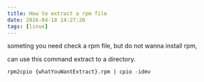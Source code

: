 ```yaml
---
title: How to extract a rpm file
date: 2016-04-18 14:27:20
tags: [linux]
---
```


someting you need check a rpm file, but do not wanna install rpm,

can use this command extract to a directory.
<!--more-->

    rpm2cpio {whatYouWantExtract}.rpm | cpio -idmv

